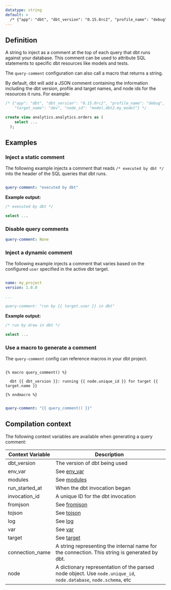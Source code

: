 ```yaml
---
datatype: string
default: >
  /* {"app": "dbt", "dbt_version": "0.15.0rc2", "profile_name": "debug", "target_name": "dev", "node_id": "model.dbt2.my_model"} */
---
```


## Definition
A string to inject as a comment at the top of each query that dbt runs against your database. This comment can be used to attribute SQL statements to specific dbt resources like models and tests.

The `query-comment` configuration can also call a macro that returns a string.

By default, dbt will add a JSON comment containing the information including the dbt version, profile and target names, and node ids for the resources it runs. For example:

```sql
/* {"app": "dbt", "dbt_version": "0.15.0rc2", "profile_name": "debug",
    "target_name": "dev", "node_id": "model.dbt2.my_model"} */

create view analytics.analytics.orders as (
    select ...
  );
```

## Examples

### Inject a static comment
The following example injects a comment that reads `/* executed by dbt */` into the header of the SQL queries that dbt runs.

<File name='dbt_project.yml'>

```yaml

query-comment: "executed by dbt"
```

</File>

**Example output:**

```sql
/* executed by dbt */

select ...
```

### Disable query comments

<File name='dbt_project.yml'>

```yml
query-comment: None
```

</File>

### Inject a dynamic comment
The following example injects a comment that varies based on the configured `user` specified in the active dbt target.

<File name='dbt_project.yml'>

```yaml

name: my_project
version: 1.0.0

...

query-comment: "run by {{ target.user }} in dbt"
```

</File>

**Example output:**

```sql
/* run by drew in dbt */

select ...
```

### Use a macro to generate a comment

The `query-comment` config can reference macros in your dbt project.

<File name='macros/comment.sql'>

```jinja2

{% macro query_comment() %}

  dbt {{ dbt_version }}: running {{ node.unique_id }} for target {{ target.name }}

{% endmacro %}
```

</File>



<File name='dbt_project.yml'>

```yaml

query-comment: "{{ query_comment() }}"
```

</File>

## Compilation context

The following context variables are available when generating a query comment:

| Context Variable | Description |
| ---------------- | ----------- |
| dbt_version | The version of dbt being used |
| env_var | See [env_var](env_var) |
| modules | See [modules](modules) |
| run_started_at | When the dbt invocation began |
| invocation_id | A unique ID for the dbt invocation |
| fromjson | See [fromjson](fromjson) |
| tojson | See [tojson](tojson) |
| log | See [log](log) |
| var | See [var](var) |
| target | See [target](target) |
| connection_name | A string representing the internal name for the connection. This string is generated by dbt. |
| node | A dictionary representation of the parsed node object. Use `node.unique_id`, `node.database`, `node.schema`, etc |
